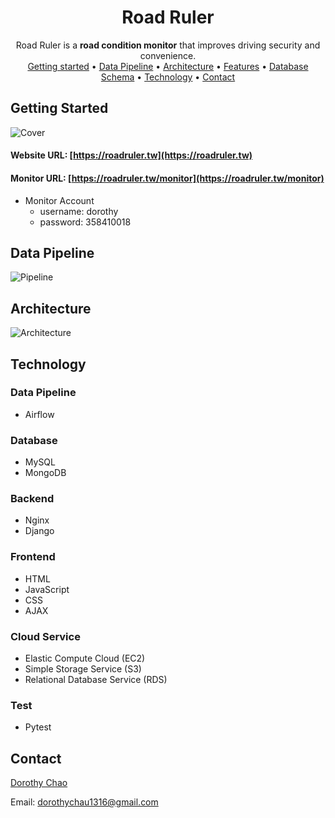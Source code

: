 <div align="center">

# Road Ruler
  
Road Ruler is a **road condition monitor** that improves driving security and convenience.<br />
[Getting started](#getting-started) •
[Data Pipeline](#data-pipeline) •
[Architecture](#architecture) •
[Features](#features) •
[Database Schema](#database-schema) •
[Technology](#technology) •
[Contact](#contact)
</div>

## Getting Started
![Cover](https://imgur.com/dCBFSor.png)
#### Website URL: [https://roadruler.tw](https://roadruler.tw)
#### Monitor URL: [https://roadruler.tw/monitor](https://roadruler.tw/monitor)
- Monitor Account
  - username: dorothy
  - password: 358410018

## Data Pipeline
![Pipeline](https://imgur.com/AhBh9JT.png)

## Architecture
![Architecture](https://imgur.com/lMcTame.png)


## Technology
### Data Pipeline
- Airflow
### Database
- MySQL
- MongoDB
### Backend
- Nginx
- Django
### Frontend
- HTML
- JavaScript
- CSS
- AJAX
### Cloud Service
- Elastic Compute Cloud (EC2)
- Simple Storage Service (S3)
- Relational Database Service (RDS)
### Test
- Pytest


## Contact

<a href="https://github.com/Doro-Chau" target="_blank">Dorothy Chao</a>

Email: dorothychau1316@gmail.com
